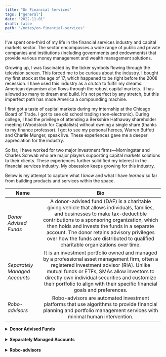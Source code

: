 ```yaml
---
title: "On Financial Services"
tags: ["general"]
date: "2022-11-01"
draft: false
path: "/notes/on-financial-services"
---
```


I’ve spent one-third of my life in the financial services industry and capital markets sector. The sector encompasses a wide range of public and private companies and institutions (including governments and endowments) that provide various money management and wealth management solutions.

Growing up, I was fascinated by the ticker symbols flowing through the television screen. This forced me to be curious about the industry. I bought my first stock at the age of 17, which happened to be right before the 2008 recession. I have used this industry as a crutch to fulfill my dreams. American dynamism also flows through the robust capital markets. It has allowed so many to dream and build. It's not perfect by any stretch, but this imperfect path has made America a compounding machine.

I first got a taste of capital markets during my internship at the Chicago Board of Trade. I got to see old school trading (non-electronic). During college, I had the privilege of attending a Berkshire Hathaway shareholder meeting (Woodstock for Capitalists) without owning a single share (thanks to my finance professor). I got to see my personal heroes, Warren Buffett and Charlie Munger, speak live. These experiences gave me a deeper appreciation for the industry.

So far, I have worked for two major investment firms—Morningstar and Charles Schwab who are major players supporting capital markets solutions to their clients. These experiences further solidified my interest in the financial services industry. My obsession keeps growing for this industry.

Below is my attempt to capture what I _know_ and what I have _learned_ so far from building products and services within the space.

| Name | Bio | 
| -------------|:-------------:|
| _Donor Advised Funds_ | A donor-advised fund (DAF) is a charitable giving vehicle that allows individuals, families, and businesses to make tax-deductible contributions to a sponsoring organization, which then holds and invests the funds in a separate account. The donor retains advisory privileges over how the funds are distributed to qualified charitable organizations over time. |
| _Separately Managed Accounts_ | It is an investment portfolio owned and managed by a professional asset management firm, often a registered investment advisor (RIA). Unlike mutual funds or ETFs, SMAs allow investors to directly own individual securities and customize their portfolio to align with their specific financial goals and preferences. |
| _Robo-advisors_ | Robo-advisors are automated investment platforms that use algorithms to provide financial planning and portfolio management services with minimal human intervention. |

<details>
    <summary><strong>Donor Advised Funds</strong></summary>
    <br>

A Donor-Advised Fund (DAF) is a charitable giving account established at a public charity, known as the sponsoring organization, which manages and administers the fund on behalf of the donor. Eligible contributions such as cash, or appreciated securities generally allow for immediate tax deduction. The assets in the DAF can then be invested for tax-free growth. Grants can be recommended from DAF account to any eligible IRS-qualified public charity at any time.

The competitive landscape includes traditional wealth management firms, community foundations, and newer technology-focused providers, each offering different fee structures, investment options, and service levels to attract donors and their financial advisors.

**Core Services**:
- Initial Contribution: Donors contribute cash, securities, or other assets to their DAF account and receive an immediate tax deduction for the full fair market value of the contribution.
- Investment Growth: The sponsoring organization invests the contributed funds, allowing them to potentially grow tax-free over time while awaiting distribution to charities.
- Grant Recommendations: Donors can recommend grants from their DAF to qualified charitable organizations whenever they choose. While the sponsoring organization has legal control over the funds, they typically honor the donor's recommendations.

**Key Advantages**:
- Tax Benefits: Immediate tax deduction upon contribution, even if grants are made years later. This allows donors to "bunch" charitable deductions in high-income years.
- Investment Growth: Funds can be invested and grow tax-free, potentially increasing the total amount available for charitable giving.
- Flexibility: Donors can take time to research charities and make thoughtful giving decisions without time pressure.
- Simplified Administration: The sponsoring organization handles all the administrative work, tax reporting, and due diligence on recipient charities.

**Major Players**:
- Fidelity Charitable
- Schwab Charitable
- Daffy

**More on DAFs**: 
- DAF is mostly the United States concept.
- DAFs were originated by community foundations to boost charitable giving. The first DAF was created in 1931 by the New York Community Trust. Overtime commercial investment services got involved which boosted charitable giving further.
- DAF — donor advised fund is an investment account which could be opened via a brokerage service that lets you take a tax deduction when contributions are made and give the money to a charity later.
- DAF allows for maximizing granting by investing the money tax-free.
- A grant can be made anytime from a DAF to a charity of your choice. Approval of a grant is at DAF sponsor's discretionary based on their internal policies.
- DAF provider charges an administrative fee to invest your DAF and make donations when you recommend them. Administrative fee varies based on an account balance and contributions.
- Investment options are limited to index funds unless you have a professionally managed account which requires a high account balance. There are certain players who are starting to offer ETFs but not widely adopted.
- DAF is a 501(c)3 organization which needs to comply with [IRS guidelines](https://www.irs.gov/charities-non-profits/charitable-organizations/donor-advised-funds). 
- While there are certain charity exemption rules, IRS qualified charities need to meet eligibility requirements. More from [IRS](https://www.irs.gov/charities-and-nonprofits).
- IRS provides [The Exempt Organizations Business Master File Extract](https://www.irs.gov/charities-non-profits/exempt-organizations-business-master-file-extract-eo-bmf) which provides information about an organization from the Internal Revenue Service's Business Master File. It has the most recent information the IRS has for these organizations.
- There are IRS guidelines on [charitable contributions](https://www.irs.gov/charities-non-profits/charitable-organizations/donor-advised-funds). Contribution type varies from cash to non-cash to complex assets.
- To be eligible to claim a tax deduction in a given tax year, you must complete the contribution to your DAF by the last day of the year — December 31.

</details>
<br>

<details>
    <summary><strong>Separately Managed Accounts</strong></summary>
    <br>

The investment management world is divided into retail and institutional investors. Products designed for middle-income individual investors, such as the retail classes of mutual funds, have modest initial investment requirements: $1,000 or even less. In contrast, managed accounts or funds for institutions have imposed minimum investment requirements of $25 million or more. 

Between these ends of the spectrum, however, is the growing universe of separately managed accounts (SMA) targeted toward wealthy (but not necessarily ultra-wealthy) individual investors. Whether you refer to them as “individually managed accounts,” “separate account,” or “separately managed accounts,” these individual-oriented managed accounts have gone mainstream.

SMAs differ from pooled vehicles like mutual funds in that each portfolio is unique to a single account (hence the name). In other words, if you set up a separate account with Money Manager X, then Manager X has the discretion to make decisions for this account that may be different from decisions made for other accounts. Mutual funds cannot offer, due to their structure as investments shared by a group of investors, the benefit of customized portfolio management. Separate accounts overcome this barrier.

**Key Features**:
- Direct Ownership: Investors own the underlying securities directly, rather than owning shares in a pooled fund.
- Customization: SMAs offer flexibility to tailor the portfolio to specific needs, such as excluding certain sectors or companies.
- Professional Management: SMAs are managed by professional investment firms who make investment decisions on the investor's behalf.
- Tax Advantages: SMAs can offer tax-efficient strategies like tax-loss harvesting and can avoid embedded capital gains that mutual funds may have.
- Higher Minimums and Fees: SMAs typically require higher minimum investment amounts and come with higher management fees compared to mutual funds or ETFs.

**Benefits of SMAs**:
- Personalization: Investors can tailor their portfolios to their specific needs, values, and risk tolerance.
- Tax Efficiency: Tax-loss harvesting and avoidance of embedded capital gains can lead to tax savings.
- Transparency: 
Investors have direct access to their portfolio and holdings, unlike mutual funds.
- Control: Investors can work with their financial advisor to set parameters and guidelines for managing their investments.

**Who Benefits**
- High-net-worth individuals: SMAs are often suitable for individuals with significant assets who want to customize their investment strategies.
- Those seeking personalized investment solutions: SMAs are ideal for investors who want to align their portfolios with their values, goals, and tax situation.
- Individuals seeking greater control and transparency: SMAs provide investors with more direct control over their investments and a clear view of their holdings.

**Things to Consider**:
- Higher Minimums and Fees: SMAs have higher minimum investment requirements and management fees compared to mutual funds and ETFs.
- Complexity: The level of customization and detail in SMAs can be more complex than traditional investment vehicles.
    - Limited Diversification for Smaller Accounts:
    - It can be challenging to achieve optimal diversification with smaller balances in SMAs.

**Major Players**:
- Charles Schwab
- Fidelity
- Blackrock
- JP Morgan Chase
- Goldman Sachs

</details>
<br>

<details>
    <summary><strong>Robo-advisors</strong></summary>
    <br>

Robo-advisors are digital platforms that automatically create and manage investment portfolios based on your financial goals, risk tolerance, and time horizon. They use modern portfolio theory and algorithms to build diversified portfolios primarily composed of low-cost exchange-traded funds (ETFs). A risk assessment is required during account open based on investor's suitability and willingness amongst other criteria.

Robo-advisors work well for investors who want professional portfolio management at low cost, prefer hands-off investing, are comfortable with technology, have straightforward financial situations, and are focused on long-term wealth building rather than active trading. They're particularly suitable for young professionals, new investors, busy individuals who don't want to manage investments themselves, and cost-conscious investors seeking diversified portfolios. Below is an overview of the offering.

**Core Services**:
- Portfolio Management: Automatic asset allocation, rebalancing, and tax-loss harvesting based on your profile and goals.
- Financial Planning: Goal-based investing for retirement, home purchases, education, or general wealth building.
- Account Types: Support for taxable accounts, IRAs, Roth IRAs, and sometimes 401(k) rollovers.
- Monitoring and Adjustments: Continuous portfolio oversight with automatic rebalancing when allocations drift from targets.

**Key Features**:
- Low Fees: Typically charge 0.25-0.50% annually, significantly lower than traditional financial advisors (usually 1-2%).
- Low Minimums: Many platforms have no minimum investment requirements, making investing accessible to beginners.
- Tax Optimization: Advanced tax-loss harvesting to minimize tax liability on gains.
- Automatic Rebalancing: Maintains target asset allocation without manual intervention.
- Goal-Based Investing: Separate portfolios for different financial objectives with appropriate risk levels and time horizons.

**Major Players**: 
- Schwab Intelligent Portfolios: No advisory fees but higher cash allocations.
- Betterment: One of the pioneers, known for goal-based investing and user-friendly interface.
- Wealthfront: Strong tax-loss harvesting capabilities and financial planning tools.
- Vanguard Personal Advisor Services: Hybrid model combining robo-advisory with human advisors.
- Fidelity Go: No fees for accounts under $25,000, then 0.35% annually.

**Advantages**:
- Cost-Effective: Lower fees than traditional advisors make professional portfolio management accessible to smaller investors.
- Convenience: 24/7 account access, automatic investing, and hands-off management.
- Emotional Discipline: Removes emotional decision-making from investing by automating the process.
- Transparency: Clear fee structures and investment strategies.
- Accessibility: Low barriers to entry for new investors.

**Limitations**: 
- Limited Customization: Less flexibility for complex financial situations or specific investment preferences.
- No Human Relationship: Limited access to human financial advisors for personalized guidance.
- Basic Planning: May not address complex estate planning, tax strategies, or business financial needs.
- Market Exposure: Still subject to market volatility and downturns like any investment.

</details>
<br>